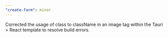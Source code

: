 ```yaml
---
"create-farm": minor
---
```


Corrected the usage of class to className in an image tag within the Tauri > React template to resolve build errors.

